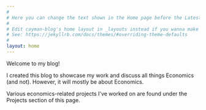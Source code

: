 ```yaml
---
#
# Here you can change the text shown in the Home page before the Latest Posts section.
#
# Edit cayman-blog's home layout in _layouts instead if you wanna make some changes
# See: https://jekyllrb.com/docs/themes/#overriding-theme-defaults
#
layout: home
---
```


Welcome to my blog! 

I created this blog to showcase my work and discuss all things Economics (and not). However, it will mostly be about Economics.

Various economics-related projects I've worked on are found under the Projects section of this page.

